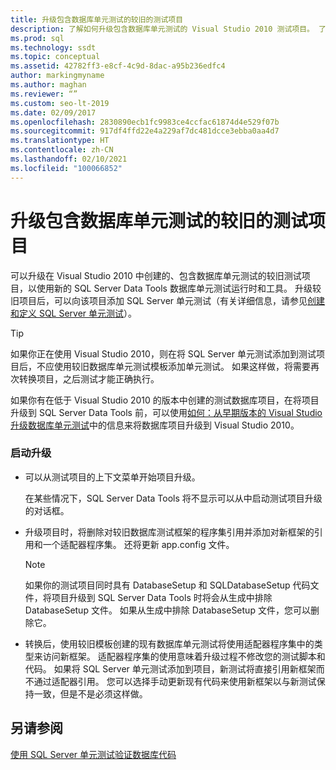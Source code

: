 ```yaml
---
title: 升级包含数据库单元测试的较旧的测试项目
description: 了解如何升级包含数据库单元测试的 Visual Studio 2010 测试项目。 了解如何在这些项目中使用 SQL Server Data Tools。
ms.prod: sql
ms.technology: ssdt
ms.topic: conceptual
ms.assetid: 42782ff3-e8cf-4c9d-8dac-a95b236edfc4
author: markingmyname
ms.author: maghan
ms.reviewer: “”
ms.custom: seo-lt-2019
ms.date: 02/09/2017
ms.openlocfilehash: 2830890ecb1fc9983ce4ccfac61874d4e529f07b
ms.sourcegitcommit: 917df4ffd22e4a229af7dc481dcce3ebba0aa4d7
ms.translationtype: HT
ms.contentlocale: zh-CN
ms.lasthandoff: 02/10/2021
ms.locfileid: "100066852"
---
```

# <a name="upgrade-an-older-test-project-containing-database-unit-tests"></a>升级包含数据库单元测试的较旧的测试项目

可以升级在 Visual Studio 2010 中创建的、包含数据库单元测试的较旧测试项目，以使用新的 SQL Server Data Tools 数据库单元测试运行时和工具。 升级较旧项目后，可以向该项目添加 SQL Server 单元测试（有关详细信息，请参见[创建和定义 SQL Server 单元测试](../ssdt/creating-and-defining-sql-server-unit-tests.md)）。  
  
> [!TIP]  
> 如果你正在使用 Visual Studio 2010，则在将 SQL Server 单元测试添加到测试项目后，不应使用较旧数据库单元测试模板添加单元测试。 如果这样做，将需要再次转换项目，之后测试才能正确执行。  
  
如果你有在低于 Visual Studio 2010 的版本中创建的测试数据库项目，在将项目升级到 SQL Server Data Tools 前，可以使用[如何：从早期版本的 Visual Studio 升级数据库单元测试](/previous-versions/visualstudio/visual-studio-2010/dd193412(v=vs.100))中的信息来将数据库项目升级到 Visual Studio 2010。  
  
### <a name="initiating-an-upgrade"></a>启动升级  
  
-   可以从测试项目的上下文菜单开始项目升级。  
  
    在某些情况下，SQL Server Data Tools 将不显示可以从中启动测试项目升级的对话框。  
  
-   升级项目时，将删除对较旧数据库测试框架的程序集引用并添加对新框架的引用和一个适配器程序集。 还将更新 app.config 文件。  
  
    > [!NOTE]  
    > 如果你的测试项目同时具有 DatabaseSetup 和 SQLDatabaseSetup 代码文件，将项目升级到 SQL Server Data Tools 时将会从生成中排除 DatabaseSetup 文件。 如果从生成中排除 DatabaseSetup 文件，您可以删除它。  
  
-   转换后，使用较旧模板创建的现有数据库单元测试将使用适配器程序集中的类型来访问新框架。 适配器程序集的使用意味着升级过程不修改您的测试脚本和代码。 如果将 SQL Server 单元测试添加到项目，新测试将直接引用新框架而不通过适配器引用。 您可以选择手动更新现有代码来使用新框架以与新测试保持一致，但是不是必须这样做。  
  
## <a name="see-also"></a>另请参阅  
[使用 SQL Server 单元测试验证数据库代码](../ssdt/verifying-database-code-by-using-sql-server-unit-tests.md)  
